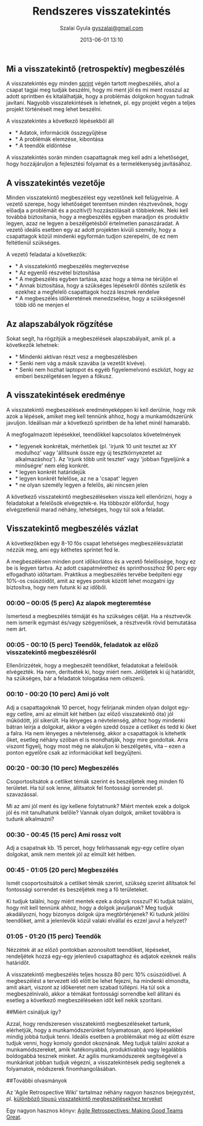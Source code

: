 ﻿---
title: Rendszeres visszatekintés
desc: Hogyan és miért elemezzünk?
preface: Az agilis szoftverfejlesztés egyik központi elve a gyors visszacsatolás - amint lehet, bemutatjuk a készülő terméket a megrendelőnek, hogy lássuk, mennyire felel meg az igényeinek. A visszatekintés ugyanennek az elvnek az alkalmazása a fejlesztőcsapat munkájára, segítségével hamar ki tudjuk deríteni, hogy a fejlesztés során alkalmazott módszerek és megoldások közül mi működik és mi nem, így folyamatosan javítani tudjuk a munkamódszereinket. 
author: Szalai Gyula <gyszalai@gmail.com>
date: 2013-06-01 13:10
state: BETA
template: layout.jade

---

## Mi a visszatekintő (retrospektív) megbeszélés 

A visszatekintés egy minden [sprint](/epitsunk_szolgaltatast/agilis/agilis-fogalmak.html) végén tartott megbeszélés, ahol a csapat tagjai meg tudják beszélni, hogy mi ment jól és mi ment rosszul az adott sprintben és kitalálhatják, hogy a problémás dolgokon hogyan tudnak javítani. Nagyobb visszatekintések is lehetnek, pl. egy projekt végén a teljes projekt történéseit meg lehet beszélni. 

A visszatekintés a következő lépésekből áll

* \* Adatok, információk összegyűjtése
* \* A problémák elemzése, kibontása
* \* A teendők eldöntése

A visszatekintés során minden csapattagnak meg kell adni a lehetőséget, hogy hozzájáruljon a fejlesztési folyamat és a termelékenység javításához.

## A visszatekintés vezetője

Minden visszatekintő megbeszélést egy vezetőnek kell felügyelnie. A vezető szerepe, hogy lehetőséget teremtsen minden résztvevőnek, hogy előadja a problémáit és a pozitív(!) hozzászólásait a többieknek. Neki kell továbbá biztosítania, hogy a megbeszélés egyben maradjon és produktív legyen, azaz ne legyen a beszélgetésből értelmetlen panaszáradat. A vezető ideális esetben egy az adott projekten kívüli személy, hogy a csapattagok közül mindenki egyformán tudjon szerepelni, de ez nem feltétlenül szükséges. 

A vezető feladatai a következők:

* \* A visszatekintő megbeszélés megtervezése
* \* Az egyenlő részvétel biztosítása
* \* A megbeszélés egyben tartása, azaz hogy a téma ne térüljön el
* \* Annak biztosítása, hogy a szükséges lépésekről döntés születik és ezekhez a megfelelő csapattagok hozzá lesznek rendelve
* \* A megbeszélés időkeretének menedzselése, hogy a szükségesnél több idő ne menjen el

## Az alapszabályok rögzítése

Sokat segít, ha rögzítjük a megbeszélések alapszabályait, amik pl. a következők lehetnek:

* \* Mindenki aktívan részt vesz a megbeszélésben
* \* Senki nem vág a másik szavába (a vezetőt kivéve).
* \* Senki nem hozhat laptopot és egyéb figyelemelvonó eszközt, hogy az emberi beszélgetésen legyen a fókusz. 

## A visszatekintések eredménye 

A visszatekintő megbeszélések eredményeképpen ki kell derülnie, hogy mik azok a lépések, amiket meg kell tennünk ahhoz, hogy a munkamódszerünk javuljon. Ideálisan már a következő sprintben de ha lehet minél hamarabb.  

A megfogalmazott lépésekkel, teendőkkel kapcsolatos követelmények

* \* legyenek konkrétak, mérhetőek (pl. 'írjunk 10 unit tesztet az XY modulhoz' vagy 'állítsunk össze egy új tesztkörnyezetet az alkalmazáshoz'). Az 'írjunk több unit tesztet' vagy 'jobban figyeljünk a minőségre' nem elég konkrét.
* \* legyen konkrét határidejük
* \* legyen konkrét felelőse, az ne a 'csapat' legyen
* \* ne olyan személy legyen a felelős, aki nincsen jelen

A következő visszatekintő megbeszéléseken vissza kell ellenőrizni, hogy a feladatokat a felelősök elvégezték-e. Ha többször előfordul, hogy elvégzetlenül marad néhány, lehetséges, hogy túl sok a feladat.

## Visszatekintő megbeszélés vázlat

A következőkben egy 8-10 fős csapat lehetséges megbeszélésvázlatát nézzük meg, ami egy kéthetes sprintet fed le.

A megbeszélésen minden pont időkorlátos és a vezető felelőssége, hogy ez be is legyen tartva. Az adott csapatmérethez és sprinthosszhoz 90 perc egy elfogadható időtartam. Praktikus a megbeszélés tervébe beépíteni egy 10%-os csúszóidőt, amit az egyes pontok között lehet mozgatni így biztosítva, hogy nem futunk ki az időből.

### 00:00 – 00:05 (5 perc) Az alapok megteremtése

Ismertesd a megbeszélés témáját és ha szükséges célját. Ha a résztvevők nem ismerik egymást és/vagy szégyenlősek, a résztvevők rövid bemutatása nem árt.

### 00:05 - 00:10 (5 perc) Teendők, feladatok az előző visszatekintő megbeszélésről

Ellenőrizzétek, hogy a megbeszélt teendőket, feladatokat a felelősök elvégezték. Ha nem, derítsétek ki, hogy miért nem. Jelöljetek ki új határidőt, ha szükséges, bár a feladatok tologatása nem célszerű.

### 00:10 - 00:20 (10 perc) Ami jó volt

Adj a csapattagoknak 10 percet, hogy felírjanak minden olyan dolgot egy-egy cetlire, ami az elmúlt két hétben (az előző visszatekintő óta) jól működött, jól sikerült. Ha lényeges a névtelenség, ahhoz hogy mindenki bátran leírja a dolgokat, akkor a végén szedd össze a cetliket és tedd ki őket a falra. Ha nem lényeges a névtelenség, akkor a csapattagok is kitehetik őket, esetleg néhány szóban el is mondhatják, hogy mire gondoltak. Arra viszont figyelj, hogy most még ne alakuljon ki beszélgetés, vita – ezen a ponton egyelőre csak az információkat kell begyűjteni.
 
### 00:20 - 00:30 (10 perc) Megbeszélés

Csoportosítsátok a cetliket témák szerint és beszéljetek meg minden fő területet. Ha túl sok lenne, állítsatok fel fontossági sorrendet pl. szavazással.
 
Mi az ami jól ment és így kellene folytatnunk? Miért mentek ezek a dolgok jól és mit tanulhatunk belőle? Vannak olyan dolgok, amiket továbbra is tudunk alkalmazni? 

### 00:30 - 00:45 (15 perc) Ami rossz volt

Adj a csapatnak kb. 15 percet, hogy felírhassanak egy-egy cetlire olyan dolgokat, amik nem mentek jól az elmúlt két hétben.

### 00:45 - 01:05 (20 perc) Megbeszélés

Ismét csoportosítsátok a cetliket témák szerint, szükség szerint állítsatok fel fontossági sorrendet és beszéljétek meg a fő területeket. 

Ki tudjuk találni, hogy miért mentek ezek a dolgok rosszul? Ki tudjuk találni, hogy mit kell tennünk ahhoz, hogy a dolgok javuljanak? Meg tudjuk akadályozni, hogy bizonyos dolgok újra megtörténjenek? Ki tudunk jelölni teendőket, amit a jelenlevők közül valaki elvállal és ezzel javul a helyzet? 

### 01:05 - 01:20 (15 perc) Teendők

Nézzétek át az előző pontokban azonosított teendőket, lépéseket, rendeljétek hozzá egy-egy jelenlevő csapattaghoz és adjatok ezeknek reális határidőt.

A visszatekintő megbeszélés teljes hossza 80 perc 10% csúszóidővel. A megbeszélést a tervezett idő előtt be lehet fejezni, ha mindenki elmondta, amit akart, viszont az időkeretet nem szabad túllépni. Ha túl sok a megbeszélnivaló, akkor a témákat fontossági sorrendbe kell állítani és esetleg a következő megbeszéléseken időt kell nekik szorítani.

##Miért csináljuk így?

Azzal, hogy rendszeresen visszatekintő megbeszéléseket tartunk, elérhetjük, hogy a munkamódszerünket folyamatosan, apró lépésekkel mindig jobbá tudjuk tenni. Ideális esetben a problémákat még az előtt észre tudjuk venni, hogy komoly gondot okoznának. Meg tudjuk találni azokat a munkamódszereket, amik hatékonyabbá, produktívabbá vagy legalábbis boldogabbá tesznek minket. 
Az agilis munkamódszerek segítségével a munkánkat jobban tudjuk végezni, a visszatekintések pedig segítenek a folyamatok, módszerek finomhangolásában.

##További olvasmányok

Az 'Agile Retrospective Wiki' tartalmaz néhány nagyon hasznos bejegyzést, pl.
[különböző típusú visszatekintő megbeszélésekhez terveket](http://retrospectivewiki.org/index.php?title=Retrospective_Plans)

Egy nagyon hasznos könyv: [Agile Retrospectives: Making Good Teams Great](http://pragprog.com/book/dlret/agile-retrospectives).

